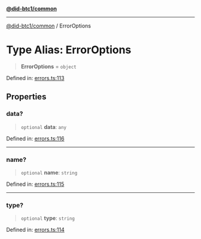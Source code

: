 [**@did-btc1/common**](../README.md)

***

[@did-btc1/common](../globals.md) / ErrorOptions

# Type Alias: ErrorOptions

> **ErrorOptions** = `object`

Defined in: [errors.ts:113](https://github.com/dcdpr/did-btc1-js/blob/4ab6f9915d95beed9bc633644c9db1539395f512/packages/common/src/errors.ts#L113)

## Properties

### data?

> `optional` **data**: `any`

Defined in: [errors.ts:116](https://github.com/dcdpr/did-btc1-js/blob/4ab6f9915d95beed9bc633644c9db1539395f512/packages/common/src/errors.ts#L116)

***

### name?

> `optional` **name**: `string`

Defined in: [errors.ts:115](https://github.com/dcdpr/did-btc1-js/blob/4ab6f9915d95beed9bc633644c9db1539395f512/packages/common/src/errors.ts#L115)

***

### type?

> `optional` **type**: `string`

Defined in: [errors.ts:114](https://github.com/dcdpr/did-btc1-js/blob/4ab6f9915d95beed9bc633644c9db1539395f512/packages/common/src/errors.ts#L114)
